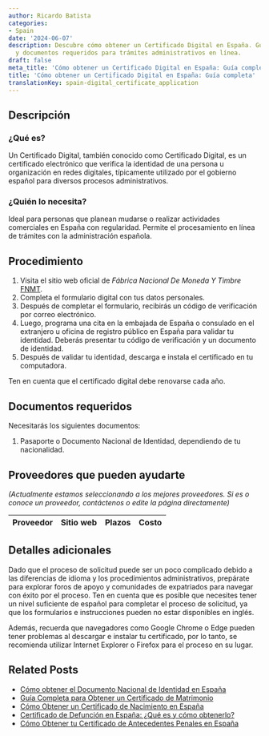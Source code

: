 ```yaml
---
author: Ricardo Batista
categories:
- Spain
date: '2024-06-07'
description: Descubre cómo obtener un Certificado Digital en España. Guía paso a paso
  y documentos requeridos para trámites administrativos en línea.
draft: false
meta_title: 'Cómo obtener un Certificado Digital en España: Guía completa'
title: 'Cómo obtener un Certificado Digital en España: Guía completa'
translationKey: spain-digital_certificate_application
---
```



## Descripción

### ¿Qué es?
Un Certificado Digital, también conocido como Certificado Digital, es un certificado electrónico que verifica la identidad de una persona u organización en redes digitales, típicamente utilizado por el gobierno español para diversos procesos administrativos.

### ¿Quién lo necesita?
Ideal para personas que planean mudarse o realizar actividades comerciales en España con regularidad. Permite el procesamiento en línea de trámites con la administración española.

## Procedimiento

1. Visita el sitio web oficial de _Fábrica Nacional De Moneda Y Timbre_ [FNMT](https://www.sede.fnmt.gob.es/en/certificados/persona-fisica).
2. Completa el formulario digital con tus datos personales.
3. Después de completar el formulario, recibirás un código de verificación por correo electrónico.
4. Luego, programa una cita en la embajada de España o consulado en el extranjero u oficina de registro público en España para validar tu identidad. Deberás presentar tu código de verificación y un documento de identidad.
5. Después de validar tu identidad, descarga e instala el certificado en tu computadora.

Ten en cuenta que el certificado digital debe renovarse cada año.

## Documentos requeridos

Necesitarás los siguientes documentos:

1. Pasaporte o Documento Nacional de Identidad, dependiendo de tu nacionalidad.

## Proveedores que pueden ayudarte

_(Actualmente estamos seleccionando a los mejores proveedores. Si es o conoce un proveedor, contáctenos o edite la página directamente)_

| Proveedor | Sitio web | Plazos | Costo |
| --------------- | --------------- | :-------------: | :-------------: |

## Detalles adicionales

Dado que el proceso de solicitud puede ser un poco complicado debido a las diferencias de idioma y los procedimientos administrativos, prepárate para explorar foros de apoyo y comunidades de expatriados para navegar con éxito por el proceso. Ten en cuenta que es posible que necesites tener un nivel suficiente de español para completar el proceso de solicitud, ya que los formularios e instrucciones pueden no estar disponibles en inglés.

Además, recuerda que navegadores como Google Chrome o Edge pueden tener problemas al descargar e instalar tu certificado, por lo tanto, se recomienda utilizar Internet Explorer o Firefox para el proceso en su lugar.

## Related Posts

- [Cómo obtener el Documento Nacional de Identidad en España](https://tramitit.com/es/guides/spain/solicitud_del_dni/)
- [Guía Completa para Obtener un Certificado de Matrimonio](https://tramitit.com/es/guides/spain/certificado_de_matrimonio/)
- [Cómo Obtener un Certificado de Nacimiento en España](https://tramitit.com/es/guides/spain/certificado_de_nacimiento/)
- [Certificado de Defunción en España: ¿Qué es y cómo obtenerlo?](https://tramitit.com/es/guides/spain/certificado_de_defunci%C3%B3n/)
- [Cómo Obtener tu Certificado de Antecedentes Penales en España](https://tramitit.com/es/guides/spain/certificado_de_antecedentes_penales/)